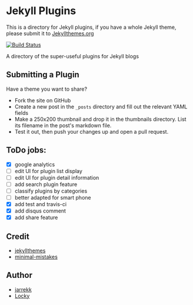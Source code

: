 # Jekyll Plugins

This is a directory for Jekyll plugins, if you have a whole Jekyll theme, please submit it to [Jekyllthemes.org](http://jekyllthemes.org/)

[![Build Status](https://api.travis-ci.org/jekyller/jekyllplugins.svg?branch=master)](https://api.travis-ci.org/jekyller/jekyllplugins)

A directory of the super-useful plugins for Jekyll blogs

## Submitting a Plugin

Have a theme you want to share?

* Fork the site on GitHub
* Create a new post in the `_posts` directory and fill out the relevant YAML fields
* Make a 250x200 thumbnail and drop it in the thumbnails directory. List its filename in the post's markdown file.
* Test it out, then push your changes up and open a pull request.

## ToDo jobs:

- [x] google analytics
- [ ] edit UI for plugin list display
- [ ] edit UI for plugin detail information
- [ ] add search plugin feature
- [ ] classify plugins by categories
- [ ] better adapted for smart phone
- [x] add test and travis-ci
- [x] add disqus comment
- [x] add share feature

## Credit

- [jekyllthemes](https://github.com/mattvh/jekyllthemes)
- [minimal-mistakes](https://github.com/mmistakes/minimal-mistakes)

## Author

- [jarrekk](https://github.com/jarrekk)
- [Locky](https://github.com/junlulocky)

